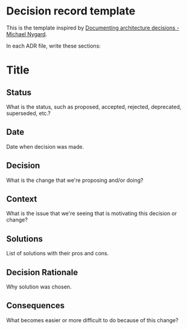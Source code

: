 # Decision record template

This is the template inspired by [Documenting architecture decisions - Michael Nygard](http://thinkrelevance.com/blog/2011/11/15/documenting-architecture-decisions).

In each ADR file, write these sections:

# Title

## Status

What is the status, such as proposed, accepted, rejected, deprecated, superseded, etc.?

## Date

Date when decision was made.

## Decision

What is the change that we're proposing and/or doing?

## Context

What is the issue that we're seeing that is motivating this decision or change?

## Solutions

List of solutions with their pros and cons.

## Decision Rationale

Why solution was chosen.

## Consequences

What becomes easier or more difficult to do because of this change?